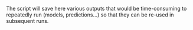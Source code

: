 The script will save here various outputs that would be time-consuming to repeatedly run (models, predictions...) so that they can be re-used in subsequent runs.
